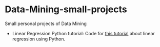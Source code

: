 # Data-Mining-small-projects
Small personal projects of Data Mining

* Linear Regression Python tutorial:
Code for [this tutorial](http://www.thedataware.com/post/linear-regression-in-python) about linear regression using Python.
